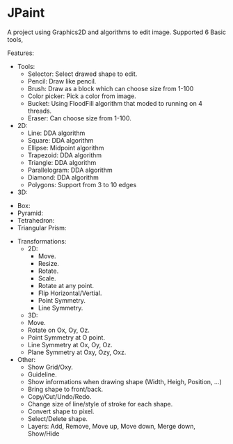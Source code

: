 # JPaint
A project using Graphics2D and algorithms to edit image. Supported 6 Basic tools,  

Features:
+ Tools:
  - Selector: Select drawed shape to edit.
  - Pencil: Draw like pencil.
  - Brush: Draw as a block which can choose size from 1-100
  - Color picker: Pick a color from image.
  - Bucket: Using FloodFill algorithm that moded to running on 4 threads.
  - Eraser: Can choose size from 1-100.
+ 2D:
  - Line: DDA algorithm
  - Square: DDA algorithm
  - Ellipse: Midpoint algorithm
  - Trapezoid: DDA algorithm
  - Triangle: DDA algorithm
  - Parallelogram: DDA algorithm
  - Diamond: DDA algorithm
  - Polygons: Support from 3 to 10 edges
 + 3D:
  - Box:
  - Pyramid:
  - Tetrahedron:
  - Triangular Prism:
+ Transformations:
  - 2D:
    - Move.
    - Resize.
    - Rotate.
    - Scale.
    - Rotate at any point.
    - Flip Horizontal/Vertial.
    - Point Symmetry.
    - Line Symmetry.
   - 3D:
    - Move.
    - Rotate on Ox, Oy, Oz.
    - Point Symmetry at O point.
    - Line Symmetry at Ox, Oy, Oz.
    - Plane Symmetry at Oxy, Ozy, Oxz.
+ Other:
  - Show Grid/Oxy.
  - Guideline.
  - Show informations when drawing shape (Width, Heigh, Position, ...)
  - Bring shape to front/back.
  - Copy/Cut/Undo/Redo.
  - Change size of line/style of stroke for each shape.
  - Convert shape to pixel.
  - Select/Delete shape.
  - Layers: Add, Remove, Move up, Move down, Merge down, Show/Hide

